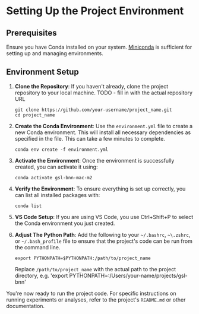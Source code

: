 # Setting Up the Project Environment

## Prerequisites

Ensure you have Conda installed on your system. [Miniconda](https://docs.conda.io/en/latest/miniconda.html) is sufficient for setting up and managing environments.

## Environment Setup

1. **Clone the Repository**: If you haven't already, clone the project repository to your local machine.
    TODO - fill in with the actual repository URL
    ```
    git clone https://github.com/your-username/project_name.git
    cd project_name
    ```

2. **Create the Conda Environment**: Use the `environment.yml` file to create a new Conda environment. This will install all necessary dependencies as specified in the file. This can take a few minutes to complete.

    ```
    conda env create -f environment.yml
    ```

3. **Activate the Environment**: Once the environment is successfully created, you can activate it using:

    ```
    conda activate gsl-bnn-mac-m2
    ```

4. **Verify the Environment**: To ensure everything is set up correctly, you can list all installed packages with:

    ```
    conda list
    ```
5. **VS Code Setup**: If you are using VS Code, you use Ctrl+Shift+P to select the Conda environment you just created.
6. **Adjust The Python Path**: Add the following to your `~/.bashrc`, `~\.zshrc`, or `~/.bash_profile` file to ensure that the project's code can be run from the command line.

    ```
    export PYTHONPATH=$PYTHONPATH:/path/to/project_name
    ```

    Replace `/path/to/project_name` with the actual path to the project directory, e.g. 'export PYTHONPATH=:/Users/your-name/projects/gsl-bnn'

You're now ready to run the project code. For specific instructions on running experiments or analyses, refer to the project's `README.md` or other documentation.
